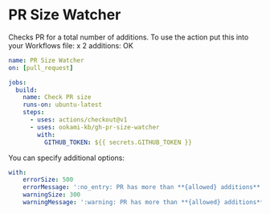 # PR Size Watcher

Checks PR for a total number of additions. To use the action put this into your Workflows file:
x
2 additions: OK

```yaml
name: PR Size Watcher
on: [pull_request]

jobs:
  build:
    name: Check PR size
    runs-on: ubuntu-latest
    steps:
      - uses: actions/checkout@v1
      - uses: ookami-kb/gh-pr-size-watcher
        with:
          GITHUB_TOKEN: ${{ secrets.GITHUB_TOKEN }}
```

You can specify additional options:

```yaml
with:
    errorSize: 500
    errorMessage: ':no_entry: PR has more than **{allowed} additions**. Split it into smaller PRs.'
    warningSize: 300
    warningMessage: ':warning: PR has more than **{allowed} additions**. Consider splitting it into smaller PRs.'
```
